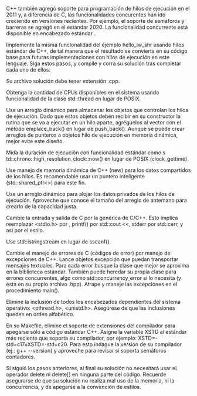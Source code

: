 C++ también agregó soporte para programación de hilos de ejecución en el 2011 y, 
a diferencia de C, las funcionalidades concurentes han ido creciendo en 
versiones recientes. Por ejemplo, el soporte de semáforos y barreras se agregó 
en el estándar 2020. La funcionalidad concurrente está disponible en encabezado 
estándar <thread>.

Implemente la misma funcionalidad del ejemplo hello_iw_shr usando hilos estándar 
de C++, de tal manera que el resultado se convierta en su código base para 
futuras implementaciones con hilos de ejecución en este lenguaje. Siga estos
 pasos, y compile y corra su solución tras completar cada uno de ellos:

Su archivo solución debe tener extensión .cpp.

Obtenga la cantidad de CPUs disponibles en el sistema usando funcionalidad de la
 clase std::thread en lugar de POSIX.

Use un arreglo dinámico para almacenar los objetos que controlan los hilos de 
ejecución. Dado que estos objetos deben recibir en su constructor la rutina que 
se va a ejecutar en un hilo aparte, agréguelos al vector con el método
emplace_back() en lugar de push_back(). Aunque se puede crear arreglos de 
punteros a objetos hilo de ejecución en memoria dinámica, mejor evite este 
diseño.

Mida la duración de ejecución con funcionalidad estándar como s
td::chrono::high_resolution_clock::now() en lugar de POSIX (clock_gettime).

Use manejo de memoria dinámica de C++ (new) para los datos compartidos de los
 hilos. Es recomendable usar un puntero inteligente (std::shared_ptr<>) 
 para este fin.

Use un arreglo dinámico para alojar los datos privados de los hilos de 
ejecución. Aproveche que conoce el tamaño del arreglo de antemano para crearlo 
de la capacidad justa.

Cambie la entrada y salida de C por la genérica de C/C++. Esto implica 
reemplazar <stdio.h> por <iostream>, printf() por std::cout <<, stderr 
por std::cerr, y así por el estilo.

Use std::istringstream en lugar de sscanf().

Cambie el manejo de errores de C (códigos de error) por manejo de excepciones 
de C++. Lance objetos excepción que puedan transportar mensajes textuales. 
Para cada error busque la clase que mejor se aproxima en la biblioteca estándar.
También puede heredar su propia clase para errores concurrentes,
algo como std::concurrency_error si lo necesita (y ésta en su propio archivo 
.hpp). Atrape y maneje las excepciones en el procedimiento main().

Elimine la inclusión de todos los encabezados dependientes del sistema 
operativo: <pthread.h>, <unistd.h>. Asegúrese de que las inclusiones queden en
 orden alfabético.

En su Makefile, elimine el soporte de extensiones del compilador para apegarse 
sólo a código estándar C++. Asigne la variable XSTD al estándar más reciente 
que soporta su compilador, por ejemplo: XSTD=-std=c17` o `XSTD=-std=c20. 
Para esto indague la versión de su compilador (ej.: g++ --version) y
 aproveche para revisar si soporta semáforos contadores.

Si siguió los pasos anteriores, al final su solución no necesitará usar el 
operador delete ni delete[] en ninguna parte del código. Recuerde asegurarse de 
que su solución no realiza mal uso de la memoria, ni la concurrencia, y de 
apegarse a la convención de estilos.